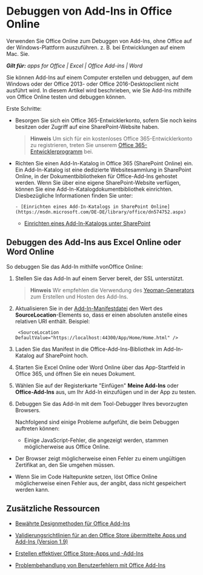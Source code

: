
# Debuggen von Add-Ins in Office Online
Verwenden Sie Office Online zum Debuggen von Add-Ins, ohne Office auf der Windows-Plattform auszuführen. z. B. bei Entwicklungen auf einem Mac. Sie.

 _**Gilt für:** apps for Office | Excel | Office Add-ins | Word_

Sie können Add-Ins auf einem Computer erstellen und debuggen, auf dem Windows oder der Office 2013- oder Office 2016-Desktopclient nicht ausführt wird. In diesem Artikel wird beschrieben, wie Sie Add-Ins mithilfe von Office Online testen und debuggen können. 

Erste Schritte:


- Besorgen Sie sich ein Office 365-Entwicklerkonto, sofern Sie noch keins besitzen oder Zugriff auf eine SharePoint-Website haben.
    
     >**Hinweis**  Um sich für ein kostenloses Office 365-Entwicklerkonto zu registrieren, treten Sie unserem [Office 365-Entwicklerprogramm](https://dev.office.com/devprogram) bei.
- Richten Sie einen Add-In-Katalog in Office 365 (SharePoint Online) ein. Ein Add-In-Katalog ist eine dedizierte Websitesammlung in SharePoint Online, in der Dokumentbibliotheken für Office-Add-Ins gehostet werden. Wenn Sie über eine eigene SharePoint-Website verfügen, können Sie eine Add-In-Katalogdokumentbibliothek einrichten. Diesbezügliche Informationen finden Sie unter:
    
      - [Einrichten eines Add-In-Katalogs in SharePoint Online](https://msdn.microsoft.com/DE-DE/library/office/dn574752.aspx)
    
  - [Einrichten eines Add-In-Katalogs unter SharePoint](https://msdn.microsoft.com/DE-DE/library/office/fp123530.aspx)
    

## Debuggen des Add-Ins aus Excel Online oder Word Online

So debuggen Sie das Add-In mithilfe vonOffice Online:


1. Stellen Sie das Add-In auf einem Server bereit, der SSL unterstützt.
    
     >**Hinweis**  Wir empfehlen die Verwendung des [Yeoman-Generators ](https://github.com/OfficeDev/generator-office) zum Erstellen und Hosten des Add-Ins.
2. Aktualisieren Sie in der [Add-In-Manifestdatei](../../docs/overview/add-in-manifests.md) den Wert des **SourceLocation**-Elements so, dass er einen absoluten anstelle eines relativen URI enthält. Beispiel:
    
     ` <SourceLocation DefaultValue="https://localhost:44300/App/Home/Home.html" />`
    
3. Laden Sie das Manifest in die Office-Add-Ins-Bibliothek im Add-In-Katalog auf SharePoint hoch.
    
4. Starten Sie Excel Online oder Word Online über das App-Startfeld in Office 365, und öffnen Sie ein neues Dokument.
    
5. Wählen Sie auf der Registerkarte "Einfügen"  **Meine Add-Ins** oder **Office-Add-Ins** aus, um Ihr Add-In einzufügen und in der App zu testen.
    
6. Debuggen Sie das Add-In mit dem Tool-Debugger Ihres bevorzugten Browsers.
    
    Nachfolgend sind einige Probleme aufgefüht, die beim Debuggen auftreten können:
    
      - Einige JavaScript-Fehler, die angezeigt werden, stammen möglicherweise aus Office Online.
    
  - Der Browser zeigt möglicherweise einen Fehler zu einem ungültigen Zertifikat an, den Sie umgehen müssen.
    
  - Wenn Sie im Code Haltepunkte setzen, löst Office Online möglicherweise einen Fehler aus, der angibt, dass nicht gespeichert werden kann.
    

## Zusätzliche Ressourcen



- [Bewährte Designmethoden für Office Add-Ins](d455b76b-4d76-493d-a681-6b02ba1f38a8.md)
    
- [Validierungsrichtlinien für an den Office Store übermittelte Apps und Add-Ins (Version 1.9)](http://msdn.microsoft.com/library/cd90836a-523e-42f5-ab02-5123cdf9fefe%28Office.15%29.aspx)
    
- [Erstellen effektiver Office Store-Apps und -Add-Ins](http://msdn.microsoft.com/library/c66a6e6b-2e96-458f-8f8c-2a499fe942c9%28Office.15%29.aspx)
    
- [Problembehandlung von Benutzerfehlern mit Office Add-Ins](../../docs/testing/testing-and-troubleshooting.md)
    
